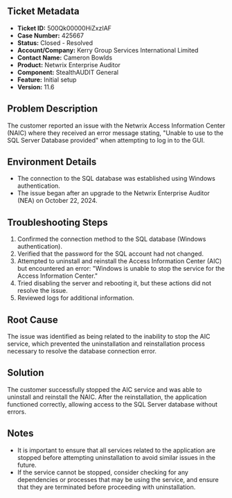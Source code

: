 ## Ticket Metadata
- **Ticket ID:** 500Qk00000HiZxzIAF
- **Case Number:** 425667
- **Status:** Closed - Resolved
- **Account/Company:** Kerry Group Services International Limited
- **Contact Name:** Cameron Bowlds
- **Product:** Netwrix Enterprise Auditor
- **Component:** StealthAUDIT General
- **Feature:** Initial setup
- **Version:** 11.6

## Problem Description
The customer reported an issue with the Netwrix Access Information Center (NAIC) where they received an error message stating, "Unable to use to the SQL Server Database provided" when attempting to log in to the GUI.

## Environment Details
- The connection to the SQL database was established using Windows authentication.
- The issue began after an upgrade to the Netwrix Enterprise Auditor (NEA) on October 22, 2024.

## Troubleshooting Steps
1. Confirmed the connection method to the SQL database (Windows authentication).
2. Verified that the password for the SQL account had not changed.
3. Attempted to uninstall and reinstall the Access Information Center (AIC) but encountered an error: "Windows is unable to stop the service for the Access Information Center."
4. Tried disabling the server and rebooting it, but these actions did not resolve the issue.
5. Reviewed logs for additional information.

## Root Cause
The issue was identified as being related to the inability to stop the AIC service, which prevented the uninstallation and reinstallation process necessary to resolve the database connection error.

## Solution
The customer successfully stopped the AIC service and was able to uninstall and reinstall the NAIC. After the reinstallation, the application functioned correctly, allowing access to the SQL Server database without errors.

## Notes
- It is important to ensure that all services related to the application are stopped before attempting uninstallation to avoid similar issues in the future.
- If the service cannot be stopped, consider checking for any dependencies or processes that may be using the service, and ensure that they are terminated before proceeding with uninstallation.